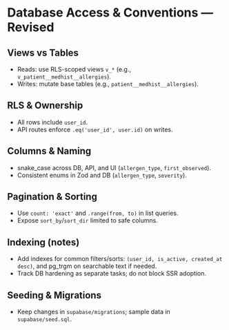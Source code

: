 # Database Access & Conventions — Revised

## Views vs Tables
- Reads: use RLS-scoped views `v_*` (e.g., `v_patient__medhist__allergies`).
- Writes: mutate base tables (e.g., `patient__medhist__allergies`).

## RLS & Ownership
- All rows include `user_id`.
- API routes enforce `.eq('user_id', user.id)` on writes.

## Columns & Naming
- snake_case across DB, API, and UI (`allergen_type`, `first_observed`).
- Consistent enums in Zod and DB (`allergen_type`, `severity`).

## Pagination & Sorting
- Use `count: 'exact'` and `.range(from, to)` in list queries.
- Expose `sort_by`/`sort_dir` limited to safe columns.

## Indexing (notes)
- Add indexes for common filters/sorts: `(user_id, is_active, created_at desc)`, and pg_trgm on searchable text if needed.
- Track DB hardening as separate tasks; do not block SSR adoption.

## Seeding & Migrations
- Keep changes in `supabase/migrations`; sample data in `supabase/seed.sql`.

